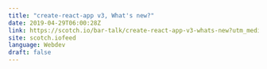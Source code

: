 ```yaml
---
title: "create-react-app v3, What's new?"
date: 2019-04-29T06:00:28Z
link: https://scotch.io/bar-talk/create-react-app-v3-whats-new?utm_medium=RSS&utm_source=news.12bit.vn
site: scotch.iofeed
language: Webdev
draft: false
---
```

